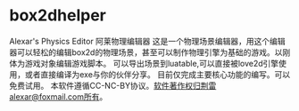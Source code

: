 # box2dhelper
Alexar's Physics Editor
阿莱物理编辑器
这是一个物理场景编辑器，用这个编辑器可以轻松的编辑box2d的物理场景，甚至可以制作物理引擎为基础的游戏。以刚体为游戏对象编辑游戏脚本。
可以导出场景到luatable,可以直接被love2d引擎使用，或者直接编译为exe与你的伙伴分享。
目前仅完成主要核心功能的编写。可以免费试用。
本软件遵循CC-NC-BY协议。软件著作权归荆雷alexar@foxmail.com所有。
